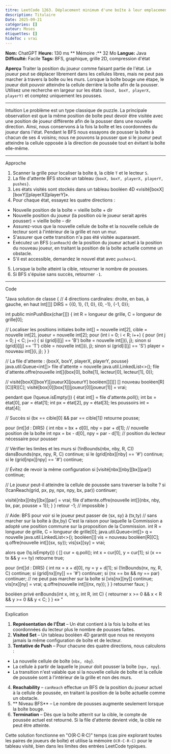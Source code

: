 ```yaml
---
titre: LeetCode 1263. Déplacement minimum d'une boîte à leur emplacement cible -
description: Titulaire
Date: 2025-09-21
catégories: []
auteur: Moses
étiquettes: []
hideToc : vrai
---
```

**Nom:** ChatGPT
**Heure:** 130 ms
** Mémoire :** 32 Mo
**Langue:** Java
**Difficulté:** Facile
**Tags:** BFS, graphique, grille 2D, compression d'état

**Aperçu**
Traiter la position du joueur comme faisant partie de l'état.
Le joueur peut se déplacer librement dans les cellules libres, mais ne peut pas marcher à travers la boîte ou les murs.
Lorsque la boîte bouge une étape, le joueur doit pouvoir atteindre la cellule derrière la boîte afin de la pousser.
Utilisez une recherche en largeur sur les états `(boxX, boxY, playerX, playerY)` et comptez uniquement les pousses.

---

Intuition
Le problème est un type classique de puzzle.
La principale observation est que la même position de boîte peut devoir être visitée avec une position de joueur différente afin de la pousser dans une nouvelle direction.
Ainsi, nous conservons à la fois la boîte et les coordonnées du joueur dans l'état.
Pendant le BFS nous essayons de pousser la boîte à chacun de ses 4 voisins; nous ne pouvons la pousser que si le joueur peut atteindre la cellule opposée à la direction de poussée tout en évitant la boîte elle-même.

---

Approche
1. Scanner la grille pour localiser la boîte `B`, la cible `T` et le lecteur `S`.
2. La file d'attente BFS stocke un tableau `{boxX, boxY, playerX, playerY, pushes}`.
3. Les états visités sont stockés dans un tableau booléen 4D «visité[boxX][boxY][playerX][playerY]».
4. Pour chaque état, essayez les quatre directions :
* Nouvelle position de la boîte = vieille boîte + dir
* Nouvelle position du joueur (la position où le joueur serait après pousser) = vieille boîte – dir
* Assurez-vous que la nouvelle cellule de boîte et la nouvelle cellule de lecteur sont à l'intérieur de la grille et non un mur.
* S'assurer que cette transition n'a pas été visitée auparavant.
* Exécutez un BFS (`canReach`) de la position du joueur actuel à la position du nouveau joueur, en traitant la position de la boîte actuelle comme un obstacle.
* S'il est accessible, demandez le nouvel état avec `pushes+1`.
5. Lorsque la boîte atteint la cible, retourner le nombre de pousses.
6. Si BFS s'épuise sans succès, retourner `-1`.

---

Code

"Java
solution de classe {
// 4 directions cardinales: droite, en bas, à gauche, en haut
Int[[]] DIRS = {{0, 1}, {1, 0}, {0, -1}, {-1, 0}};

int public minPushBox(char[]]) {
int R = longueur de grille, C = longueur de grille[0];

// Localiser les positions initiales
boîte int[] = nouvelle int[2], cible = nouvelle int[2], joueur = nouvelle int[2];
pour (int i = 0; i < R; i++) {
pour (int j = 0; j < C; j++) {
si (grid[i][j] == 'B') boîte = nouvelle int[]{i, j};
sinon si (grid[i][j] == 'T') cible = nouvelle int[]{i, j};
sinon si (grid[i][j] == 'S') player = nouveau int[]{i, j};
}
}

// La file d'attente : {boxX, boxY, playerX, playerY, pousse}
java.util.Queue<int[]> file d'attente = nouvelle java.util.LinkedList<>();
file d'attente.offre(nouvelle int[]{box[0], boîte[1], lecteur[0], lecteur[1], 0});

// visité[boxX][boxY][joueurX][joueurY]
booléen[][][] [] nouveau booléen[R][C][R][C];
visité[box[0][box[1]][joueur[0][joueur[1]] = vrai;

pendant que (!queue.isEmpty()) {
état int[] = file d'attente.poll();
int bx = état[0], par = état[1];
int px = état[2], py = état[3];
les poussoirs int = état[4];

// Succès
si (bx == cible[0] && par == cible[1]) retourne pousse;

pour (int[]d : DIRS) {
int nbx = bx + d[0], nby = par + d[1]; // nouvelle position de la boîte
int npx = bx - d[0], npy = par - d[1]; // position du lecteur nécessaire pour pousser

// Vérifier les limites et les murs
si (!inBounds(nbx, nby, R, C)) dansBounds(npx, npy, R, C) continue;
si le (grid[nbx][nby] == '#') continue;
si le (grid[npx][npy] == '#') continue;

// Évitez de revoir la même configuration
si [visité[nbx][nby][bx][par]) continue;

// Le joueur peut-il atteindre la cellule de poussée sans traverser la boîte ?
si (!canReach(grid, px, py, npx, npy, bx, par)) continuer;

visité[nbx][nby][bx][par] = vrai;
file d'attente.offre(nouvelle int[]{nbx, nby, bx, par, pousse + 1});
}
}
retour -1; // impossible
}

// Aide: BFS pour voir si le joueur peut passer de (sx, sy) à (tx,ty)
// sans marcher sur la boîte à (bx,by)
C'est la raison pour laquelle la Commission a adopté une position commune sur la proposition de la Commission.
int R = longueur de grille, C = longueur de grille[0];
java.util.Queue<int[]> q = nouvelle java.util.LinkedList<>();
booléen[]] vis = nouveau booléen[R][C];
q.offre(nouvelle int[]{sx, sy});
vis[sx][sy] = vrai;

alors que (!q.isEmpty()) {
[] cur = q.poll();
int x = cur[0], y = cur[1];
si (x == tx && y == ty) retourne true;

pour (int[]d : DIRS) {
int nx = x + d[0], ny = y + d[1];
si (!inBounds(nx, ny, R, C) continue;
si (grid[nx][ny]] == '#') continuer;
si (nx == bx && ny == par) continuer; // ne peut pas marcher sur la boîte
si [vis[nx][ny]] continue;
vis[nx][ny] = vrai;
q.offre(nouvelle int[]{nx, ny});
}
}
retourner faux;
}

booléen privé enBounds(int x, int y, int R, int C) {
retourner x >= 0 && x < R && y >= 0 && y < C;
}
}
«» "

---

Explication

1. **Représentation de l'État** – Un état contient à la fois la boîte et les coordonnées du lecteur plus le nombre de pousses faites.
2. **Visited Set** – Un tableau booléen 4D garantit que nous ne revoyons jamais la même configuration de boîte et de lecteur.
3. **Tentative de Push** – Pour chacune des quatre directions, nous calculons :
* La nouvelle cellule de boîte (`nbx, nby`).
* La cellule à partir de laquelle le joueur doit pousser la boîte (`npx, npy`).
* La transition n'est valable que si la nouvelle cellule de boîte et la cellule de poussée sont à l'intérieur de la grille et non des murs.
4. **Reachability** – `canReach` effectue un BFS de la position du joueur actuel à la cellule de poussée, en traitant la position de la boîte actuelle comme un obstacle.
5. ** Niveau BFS** – Le nombre de pousses augmente seulement lorsque la boîte bouge.
6. **Termination** – Dès que la boîte atterrit sur la cible, le compte de poussée actuel est retourné. Si la file d'attente devient vide, la cible ne peut être atteinte.

Cette solution fonctionne en "O(R·C·R·C)" temps (cas pire explorant toutes les paires de joueurs de boîte) et utilise la mémoire `O(R·C·R·C)` pour le tableau visité, bien dans les limites des entrées LeetCode typiques.